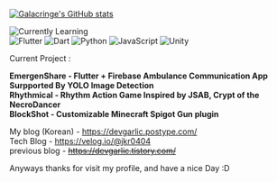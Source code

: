 

[![Galacringe's GitHub stats](https://github-readme-stats.vercel.app/api?username=galacringe)](https://github.com/anuraghazra/github-readme-stats)  

![Currently Learning](https://img.shields.io/badge/-Learning-000000?style=for-the-badge&logo=FutureLearn&logoColor=fff)  
![Flutter](https://img.shields.io/badge/-Flutter-0175c2?style=for-the-badge&logo=flutter&logoColor=fff)
![Dart](https://img.shields.io/badge/-Dart-0175c2?style=for-the-badge&logo=dart&logoColor=fff)
![Python](https://img.shields.io/badge/-Python-FFD43B?style=for-the-badge&logo=python&logoColor=000)
![JavaScript](https://img.shields.io/badge/-javascript-F0DB4F?style=for-the-badge&logo=javascript&logoColor=000)
![Unity](https://img.shields.io/badge/-unity-000000?style=for-the-badge&logo=unity&logoColor=fff)  

Current Project :    

**EmergenShare - Flutter + Firebase Ambulance Communication App Surpported By YOLO Image Detection**    
**Rhythmical - Rhythm Action Game Inspired by JSAB, Crypt of the NecroDancer**    
**BlockShot - Customizable Minecraft Spigot Gun plugin**    


My blog (Korean) - https://devgarlic.postype.com/  
Tech Blog - https://velog.io/@jkr0404  
previous blog - ~~https://devgarlic.tistory.com/~~

Anyways thanks for visit my profile, and have a nice Day :D



<!---
GalaKrond-jkr0404/GalaKrond-jkr0404 is a ✨ special ✨ repository because its `README.md` (this file) appears on your GitHub profile.
You can click the Preview link to take a look at your changes.
--->
